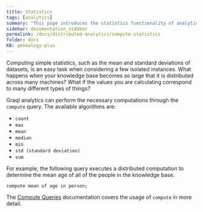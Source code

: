 ```yaml
---
title: Statistics
tags: [analytics]
summary: "This page introduces the statistics functionality of analytics."
sidebar: documentation_sidebar
permalink: /docs/distributed-analytics/compute-statistics
folder: docs
KB: genealogy-plus
---
```


Computing simple statistics, such as the mean and standard deviations of datasets, is an easy task when considering a few
isolated instances. What happens when your knowledge base becomes so large that it is distributed across many machines? What
if the values you are calculating correspond to many different types of things?

Graql analytics can perform the necessary computations through the `compute` query.  The available algorithms
are:

*  `count`
*  `max`
*  `mean`
*  `median`
*  `min`
*  `std (standard deviation)`
*  `sum`

For example, the following query executes a distributed computation to determine the mean age of all of the people in the knowledge base.

```graql
compute mean of age in person;
```

The [Compute Queries](./compute-queries) documentation covers the usage of `compute` in more detail.
